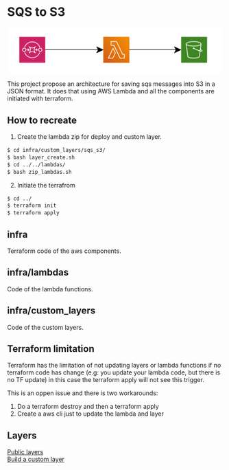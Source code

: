# SQS to S3

<img src=/img/arc.png>

This project propose an architecture for saving sqs messages into S3 in a JSON format. 
It does that using AWS Lambda and all the components are initiated with terraform.

## How to recreate

1. Create the lambda zip for deploy and custom layer.
```bash
$ cd infra/custom_layers/sqs_s3/
$ bash layer_create.sh
$ cd ../../lambdas/
$ bash zip_lambdas.sh
```
2. Initiate the terrafrom
```bash
$ cd ../
$ terraform init
$ terraform apply
```
## infra
Terraform code of the aws components.

## infra/lambdas
Code of the lambda functions.

## infra/custom_layers
Code of the custom layers.
## Terraform limitation
Terraform has the limitation of not updating layers or lambda functions if
 no terraform code has change (e.g: you update your lambda code, but there is 
 no TF update) in this case the terraform apply will not see this trigger.

This is an oppen issue and there is two workarounds:
1. Do a terraform destroy and then a terraform apply
2. Create a aws cli just to update the lambda and layer

## Layers
[Public layers](https://github.com/keithrozario/Klayers/tree/master/deployments/python3.8/arns)  
[Build a custom layer](https://stackoverflow.com/questions/46185297/using-numpy-in-aws-lambda)